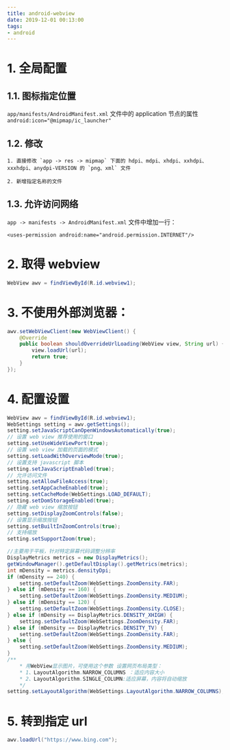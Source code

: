 ```yaml
---
title: android-webview
date: 2019-12-01 00:13:00
tags:
- android
---
```


# 1. 全局配置

## 1.1. 图标指定位置

`app/manifests/AndroidManifest.xml` 文件中的 application 节点的属性 `android:icon="@mipmap/ic_launcher"`

<!-- more -->

## 1.2. 修改

    1. 直接修改 `app -> res -> mipmap` 下面的 hdpi、mdpi、xhdpi、xxhdpi、xxxhdpi、anydpi-VERSION 的 `png、xml` 文件

    2. 新增指定名称的文件
    
## 1.3. 允许访问网络

 `app -> manifests -> AndroidManifest.xml` 文件中增加一行：

    <uses-permission android:name="android.permission.INTERNET"/>
    

# 2. 取得 webview

```java
WebView awv = findViewById(R.id.webview1);
```

# 3. 不使用外部浏览器：

```java
awv.setWebViewClient(new WebViewClient() {
    @Override
    public boolean shouldOverrideUrlLoading(WebView view, String url) {
        view.loadUrl(url);
        return true;
    }
});
```

# 4. 配置设置

```java
WebView awv = findViewById(R.id.webview1);
WebSettings setting = awv.getSettings();
setting.setJavaScriptCanOpenWindowsAutomatically(true);
// 设置 web view 推荐使用的窗口
setting.setUseWideViewPort(true);
// 设置 web view 加载的页面的模式
setting.setLoadWithOverviewMode(true);
// 设置支持 javascript 脚本
setting.setJavaScriptEnabled(true);
// 允许访问文件
setting.setAllowFileAccess(true);
setting.setAppCacheEnabled(true);
setting.setCacheMode(WebSettings.LOAD_DEFAULT);
setting.setDomStorageEnabled(true);
// 隐藏 web view 缩放按钮
setting.setDisplayZoomControls(false);
// 设置显示缩放按钮
setting.setBuiltInZoomControls(true);
// 支持缩放
setting.setSupportZoom(true);

//主要用于平板，针对特定屏幕代码调整分辨率
DisplayMetrics metrics = new DisplayMetrics();
getWindowManager().getDefaultDisplay().getMetrics(metrics);
int mDensity = metrics.densityDpi;
if (mDensity == 240) {
    setting.setDefaultZoom(WebSettings.ZoomDensity.FAR);
} else if (mDensity == 160) {
    setting.setDefaultZoom(WebSettings.ZoomDensity.MEDIUM);
} else if (mDensity == 120) {
    setting.setDefaultZoom(WebSettings.ZoomDensity.CLOSE);
} else if (mDensity == DisplayMetrics.DENSITY_XHIGH) {
    setting.setDefaultZoom(WebSettings.ZoomDensity.FAR);
} else if (mDensity == DisplayMetrics.DENSITY_TV) {
    setting.setDefaultZoom(WebSettings.ZoomDensity.FAR);
} else {
    setting.setDefaultZoom(WebSettings.ZoomDensity.MEDIUM);
}
/**
    * 用WebView显示图片，可使用这个参数 设置网页布局类型：
    * 1、LayoutAlgorithm.NARROW_COLUMNS ：适应内容大小
    * 2、LayoutAlgorithm.SINGLE_COLUMN:适应屏幕，内容将自动缩放
    */
setting.setLayoutAlgorithm(WebSettings.LayoutAlgorithm.NARROW_COLUMNS);
```

# 5. 转到指定 url

```java
awv.loadUrl("https://www.bing.com");
```
